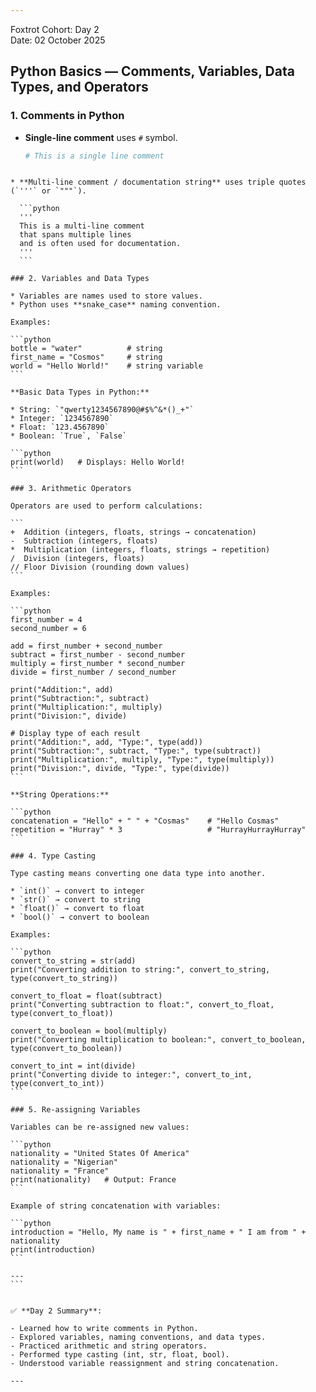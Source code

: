 ```yaml
---

````
Foxtrot Cohort:  Day 2  
Date: 02 October 2025

## Python Basics — Comments, Variables, Data Types, and Operators

### 1. Comments in Python
- **Single-line comment** uses `#` symbol.  
  ```python
  # This is a single line comment
````

* **Multi-line comment / documentation string** uses triple quotes (`'''` or `"""`).

  ```python
  '''
  This is a multi-line comment
  that spans multiple lines
  and is often used for documentation.
  '''
  ```

### 2. Variables and Data Types

* Variables are names used to store values.
* Python uses **snake_case** naming convention.

Examples:

```python
bottle = "water"          # string
first_name = "Cosmos"     # string
world = "Hello World!"    # string variable
```

**Basic Data Types in Python:**

* String: `"qwerty1234567890@#$%^&*()_+"`
* Integer: `1234567890`
* Float: `123.4567890`
* Boolean: `True`, `False`

```python
print(world)   # Displays: Hello World!
```

### 3. Arithmetic Operators

Operators are used to perform calculations:

```
+  Addition (integers, floats, strings → concatenation)
-  Subtraction (integers, floats)
*  Multiplication (integers, floats, strings → repetition)
/  Division (integers, floats)
// Floor Division (rounding down values)
```

Examples:

```python
first_number = 4
second_number = 6

add = first_number + second_number
subtract = first_number - second_number
multiply = first_number * second_number
divide = first_number / second_number

print("Addition:", add)
print("Subtraction:", subtract)
print("Multiplication:", multiply)
print("Division:", divide)

# Display type of each result
print("Addition:", add, "Type:", type(add))
print("Subtraction:", subtract, "Type:", type(subtract))
print("Multiplication:", multiply, "Type:", type(multiply))
print("Division:", divide, "Type:", type(divide))
```

**String Operations:**

```python
concatenation = "Hello" + " " + "Cosmas"    # "Hello Cosmas"
repetition = "Hurray" * 3                   # "HurrayHurrayHurray"
```

### 4. Type Casting

Type casting means converting one data type into another.

* `int()` → convert to integer
* `str()` → convert to string
* `float()` → convert to float
* `bool()` → convert to boolean

Examples:

```python
convert_to_string = str(add)
print("Converting addition to string:", convert_to_string, type(convert_to_string))

convert_to_float = float(subtract)
print("Converting subtraction to float:", convert_to_float, type(convert_to_float))

convert_to_boolean = bool(multiply)
print("Converting multiplication to boolean:", convert_to_boolean, type(convert_to_boolean))

convert_to_int = int(divide)
print("Converting divide to integer:", convert_to_int, type(convert_to_int))
```

### 5. Re-assigning Variables

Variables can be re-assigned new values:

```python
nationality = "United States Of America"
nationality = "Nigerian"
nationality = "France"
print(nationality)   # Output: France
```

Example of string concatenation with variables:

```python
introduction = "Hello, My name is " + first_name + " I am from " + nationality
print(introduction)
```

---
```


✅ **Day 2 Summary**:

- Learned how to write comments in Python.
- Explored variables, naming conventions, and data types.
- Practiced arithmetic and string operators.
- Performed type casting (int, str, float, bool).
- Understood variable reassignment and string concatenation.

---
